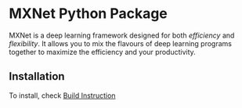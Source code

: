 MXNet Python Package
====================
MXNet is a deep learning framework designed for both *efficiency* and *flexibility*.
It allows you to mix the flavours of deep learning programs together to maximize the efficiency and your productivity.


Installation
------------
To install, check [Build Instruction](http://mxnet.io/get_started/setup.html)
